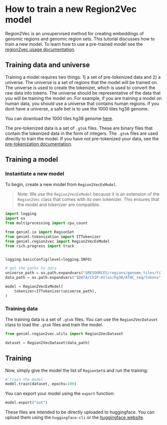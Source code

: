 # How to train a new Region2Vec model
Region2Vec is an unsupervised method for creating embeddings of genomic regions and genomic region sets. This tutorial discusses how to train a new model. To learn how to use a pre-trained model see the [region2vec usage documentation](./use-pretrained-region2vec-model.md).

## Training data and universe
Training a model requires two things: 1) a set of pre-tokenized data and 2) a universe. The universe is a set of regions that the model will be trained on. The universe is used to create the tokenizer, which is used to convert the raw data into tokens. The universe should be representative of the data that you will be training the model on. For example, if you are training a model on human data, you should use a universe that contains human regions. If you dont have a universe, a safe bet is to use the 1000 tiles hg38 genome.

You can download the 1000 tiles hg38 genome [here](https://big.databio.org/geniml/universes/tiles1000.hg38.bed).

The pre-tokenized data is a set of `.gtok` files. These are binary files that contain the tokenized data in the form of integers. The `.gtok` files are used directly to train the model. If you have not pre-tokenized your data, see the [pre-tokenization documentation](./pre-tokenization.md).

## Training a model
### Instantiate a new model
To begin, create a new model from `Region2VecExModel`.

> Note: We use the `Region2VecExModel` because it is an extension of the `Region2Vec` class that comes with its own tokenizer. This ensures that the model and tokenizer are compatible.

```python
import logging
import os
from multiprocessing import cpu_count

from geniml.io import RegionSet
from geniml.tokenization import ITTokenizer
from geniml.region2vec import Region2VecExModel
from rich.progress import track


logging.basicConfig(level=logging.INFO)

# get the paths to data
universe_path = os.path.expandvars("$RESOURCES/regions/genome_tiles/tiles1000.hg38.bed")
data_path = os.path.expandvars("$DATA/ChIP-Atlas/hg38/ATAC_seq/tokens")

model = Region2VecExModel(
    tokenizer=ITTokenizer(universe_path),
)
```

### Training data

The training data is a set of `.gtok` files. You can use the `Region2VecDataset` class to load the `.gtok` files and train the model.
```python
from geniml.region2vec.utils import Region2VecDataset

dataset = Region2VecDataset(data_path)
```

## Training

Now, simply give the model the list of `RegionSet`s and run the training:
```python
# train the model
model.train(dataset, epochs=100)
```

You can export your model using the `export` function:

```python
model.export("out")
```

These files are intended to be directly uploaded to huggingface. You can upload them using the `huggingface-cli` or the [huggingface website](https://huggingface.co/new).
